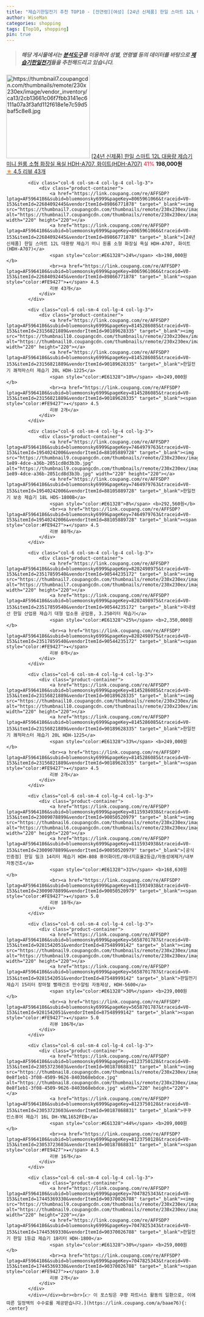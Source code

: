 ```yaml
---
title: "제습기한일전기 추천 TOP10 - [전연령][여성] [24년 신제품] 한일 스마트 12L 대용량 제습기 미니 원룸 소형 화장실 욕실 HDH-A707, 화이트(HDH-A707)"
author: WiseMan
categories: shopping
tags: [Top10, shopping]
pin: true
---
```


> ##### 해당 게시물에서는 [**분석도구**](https://itemscout.io/)를 이용하여 **성별**, **연령별** 등의 데이터를 바탕으로 [**제습기한일전기**](https://link.coupang.com/a/baae76)들을 추천해드리고 있습니다.
<div class="container"><div class="row">
            <div class="col-6 col-sm-4 col-lg-4 col-lg-3">
                <div class="product-container">
                    <a href="https://link.coupang.com/re/AFFSDP?lptag=AF5964186&subid=bluemoonsky6999&pageKey=8065961066&traceid=V0-153&itemId=22684092445&vendorItemId=89866771878" target="_blank"><img src="https://thumbnail7.coupangcdn.com/thumbnails/remote/230x230ex/image/vendor_inventory/ca13/2cb13661c06f7fbb3141ec6111a07a3f3afd112f618e1e7c59d5baf5c8e8.jpg" alt="https://thumbnail7.coupangcdn.com/thumbnails/remote/230x230ex/image/vendor_inventory/ca13/2cb13661c06f7fbb3141ec6111a07a3f3afd112f618e1e7c59d5baf5c8e8.jpg" width="220" height="220"></a>
                    <a href="https://link.coupang.com/re/AFFSDP?lptag=AF5964186&subid=bluemoonsky6999&pageKey=8065961066&traceid=V0-153&itemId=22684092445&vendorItemId=89866771878" target="_blank">[24년 신제품] 한일 스마트 12L 대용량 제습기 미니 원룸 소형 화장실 욕실 HDH-A707, 화이트(HDH-A707)</a>
                    <span style="color:#E61328">41%</span> <b>198,000원</b>
                    <br><a href="https://link.coupang.com/re/AFFSDP?lptag=AF5964186&subid=bluemoonsky6999&pageKey=8065961066&traceid=V0-153&itemId=22684092445&vendorItemId=89866771878" target="_blank"><span style="color:#FE9427">★</span> 4.5
                    리뷰 43개</a>
                </div>
            </div>
            
            <div class="col-6 col-sm-4 col-lg-4 col-lg-3">
                <div class="product-container">
                    <a href="https://link.coupang.com/re/AFFSDP?lptag=AF5964186&subid=bluemoonsky6999&pageKey=8065961066&traceid=V0-153&itemId=22684092445&vendorItemId=89866771878" target="_blank"><img src="https://thumbnail7.coupangcdn.com/thumbnails/remote/230x230ex/image/vendor_inventory/ca13/2cb13661c06f7fbb3141ec6111a07a3f3afd112f618e1e7c59d5baf5c8e8.jpg" alt="https://thumbnail7.coupangcdn.com/thumbnails/remote/230x230ex/image/vendor_inventory/ca13/2cb13661c06f7fbb3141ec6111a07a3f3afd112f618e1e7c59d5baf5c8e8.jpg" width="220" height="220"></a>
                    <a href="https://link.coupang.com/re/AFFSDP?lptag=AF5964186&subid=bluemoonsky6999&pageKey=8065961066&traceid=V0-153&itemId=22684092445&vendorItemId=89866771878" target="_blank">[24년 신제품] 한일 스마트 12L 대용량 제습기 미니 원룸 소형 화장실 욕실 HDH-A707, 화이트(HDH-A707)</a>
                    <span style="color:#E61328">24%</span> <b>198,000원</b>
                    <br><a href="https://link.coupang.com/re/AFFSDP?lptag=AF5964186&subid=bluemoonsky6999&pageKey=8065961066&traceid=V0-153&itemId=22684092445&vendorItemId=89866771878" target="_blank"><span style="color:#FE9427">★</span> 4.5
                    리뷰 43개</a>
                </div>
            </div>
            
            <div class="col-6 col-sm-4 col-lg-4 col-lg-3">
                <div class="product-container">
                    <a href="https://link.coupang.com/re/AFFSDP?lptag=AF5964186&subid=bluemoonsky6999&pageKey=8145286085&traceid=V0-153&itemId=23156821889&vendorItemId=90189628335" target="_blank"><img src="https://thumbnail10.coupangcdn.com/thumbnails/remote/230x230ex/image/vendor_inventory/49b4/d5c4a398977922531cd4578f576d46db31698866916ca73212757ddd0e96.jpg" alt="https://thumbnail10.coupangcdn.com/thumbnails/remote/230x230ex/image/vendor_inventory/49b4/d5c4a398977922531cd4578f576d46db31698866916ca73212757ddd0e96.jpg" width="220" height="220"></a>
                    <a href="https://link.coupang.com/re/AFFSDP?lptag=AF5964186&subid=bluemoonsky6999&pageKey=8145286085&traceid=V0-153&itemId=23156821889&vendorItemId=90189628335" target="_blank">한일전기 쾌적마스터 제습기 20L HDH-1225</a>
                    <span style="color:#E61328">10%</span> <b>249,000원</b>
                    <br><a href="https://link.coupang.com/re/AFFSDP?lptag=AF5964186&subid=bluemoonsky6999&pageKey=8145286085&traceid=V0-153&itemId=23156821889&vendorItemId=90189628335" target="_blank"><span style="color:#FE9427">★</span> 4.5
                    리뷰 2개</a>
                </div>
            </div>
            
            <div class="col-6 col-sm-4 col-lg-4 col-lg-3">
                <div class="product-container">
                    <a href="https://link.coupang.com/re/AFFSDP?lptag=AF5964186&subid=bluemoonsky6999&pageKey=7464979763&traceid=V0-153&itemId=19540242006&vendorItemId=88105889728" target="_blank"><img src="https://thumbnail9.coupangcdn.com/thumbnails/remote/230x230ex/image/retail/images/2023/12/18/14/8/31020487-1e89-4dce-a36b-2051cd8d3b3b.jpg" alt="https://thumbnail9.coupangcdn.com/thumbnails/remote/230x230ex/image/retail/images/2023/12/18/14/8/31020487-1e89-4dce-a36b-2051cd8d3b3b.jpg" width="220" height="220"></a>
                    <a href="https://link.coupang.com/re/AFFSDP?lptag=AF5964186&subid=bluemoonsky6999&pageKey=7464979763&traceid=V0-153&itemId=19540242006&vendorItemId=88105889728" target="_blank">한일전기 보송 제습기 18L HDS-1800B</a>
                    <span style="color:#E61328">8%</span> <b>292,560원</b>
                    <br><a href="https://link.coupang.com/re/AFFSDP?lptag=AF5964186&subid=bluemoonsky6999&pageKey=7464979763&traceid=V0-153&itemId=19540242006&vendorItemId=88105889728" target="_blank"><span style="color:#FE9427">★</span> 4.5
                    리뷰 80개</a>
                </div>
            </div>
            
            <div class="col-6 col-sm-4 col-lg-4 col-lg-3">
                <div class="product-container">
                    <a href="https://link.coupang.com/re/AFFSDP?lptag=AF5964186&subid=bluemoonsky6999&pageKey=8202498975&traceid=V0-153&itemId=23517859540&vendorItemId=90544235172" target="_blank"><img src="https://thumbnail7.coupangcdn.com/thumbnails/remote/230x230ex/image/vendor_inventory/e2bc/213821ab33d7d83d52af924fa4b2766a3d8e4cb0c225edc1f10debfdd40f.png" alt="https://thumbnail7.coupangcdn.com/thumbnails/remote/230x230ex/image/vendor_inventory/e2bc/213821ab33d7d83d52af924fa4b2766a3d8e4cb0c225edc1f10debfdd40f.png" width="220" height="220"></a>
                    <a href="https://link.coupang.com/re/AFFSDP?lptag=AF5964186&subid=bluemoonsky6999&pageKey=8202498975&traceid=V0-153&itemId=23517859540&vendorItemId=90544235172" target="_blank">국내생산 한일 산업용 제습기 대형 업소용 공업용, 3.250리터 제습기</a>
                    <span style="color:#E61328">25%</span> <b>2,350,000원</b>
                    <br><a href="https://link.coupang.com/re/AFFSDP?lptag=AF5964186&subid=bluemoonsky6999&pageKey=8202498975&traceid=V0-153&itemId=23517859540&vendorItemId=90544235172" target="_blank"><span style="color:#FE9427">★</span> 
                    리뷰 0개</a>
                </div>
            </div>
            
            <div class="col-6 col-sm-4 col-lg-4 col-lg-3">
                <div class="product-container">
                    <a href="https://link.coupang.com/re/AFFSDP?lptag=AF5964186&subid=bluemoonsky6999&pageKey=8145286085&traceid=V0-153&itemId=23156821889&vendorItemId=90189628335" target="_blank"><img src="https://thumbnail10.coupangcdn.com/thumbnails/remote/230x230ex/image/vendor_inventory/49b4/d5c4a398977922531cd4578f576d46db31698866916ca73212757ddd0e96.jpg" alt="https://thumbnail10.coupangcdn.com/thumbnails/remote/230x230ex/image/vendor_inventory/49b4/d5c4a398977922531cd4578f576d46db31698866916ca73212757ddd0e96.jpg" width="220" height="220"></a>
                    <a href="https://link.coupang.com/re/AFFSDP?lptag=AF5964186&subid=bluemoonsky6999&pageKey=8145286085&traceid=V0-153&itemId=23156821889&vendorItemId=90189628335" target="_blank">한일전기 쾌적마스터 제습기 20L HDH-1225</a>
                    <span style="color:#E61328">33%</span> <b>249,000원</b>
                    <br><a href="https://link.coupang.com/re/AFFSDP?lptag=AF5964186&subid=bluemoonsky6999&pageKey=8145286085&traceid=V0-153&itemId=23156821889&vendorItemId=90189628335" target="_blank"><span style="color:#FE9427">★</span> 4.5
                    리뷰 2개</a>
                </div>
            </div>
            
            <div class="col-6 col-sm-4 col-lg-4 col-lg-3">
                <div class="product-container">
                    <a href="https://link.coupang.com/re/AFFSDP?lptag=AF5964186&subid=bluemoonsky6999&pageKey=8115934938&traceid=V0-153&itemId=23009078899&vendorItemId=90050520979" target="_blank"><img src="https://thumbnail6.coupangcdn.com/thumbnails/remote/230x230ex/image/vendor_inventory/96c3/85d144ceba5504031ec551624f3a492b304cf912a4c58e45dee958471ad1.jpg" alt="https://thumbnail6.coupangcdn.com/thumbnails/remote/230x230ex/image/vendor_inventory/96c3/85d144ceba5504031ec551624f3a492b304cf912a4c58e45dee958471ad1.jpg" width="220" height="220"></a>
                    <a href="https://link.coupang.com/re/AFFSDP?lptag=AF5964186&subid=bluemoonsky6999&pageKey=8115934938&traceid=V0-153&itemId=23009078899&vendorItemId=90050520979" target="_blank">[공식인증점] 한일 밀크 14리터 제습기 HDH-808 퓨어화이트/에너지효율2등급/자동성에제거/내부자동건조</a>
                    <span style="color:#E61328">31%</span> <b>168,630원</b>
                    <br><a href="https://link.coupang.com/re/AFFSDP?lptag=AF5964186&subid=bluemoonsky6999&pageKey=8115934938&traceid=V0-153&itemId=23009078899&vendorItemId=90050520979" target="_blank"><span style="color:#FE9427">★</span> 5.0
                    리뷰 10개</a>
                </div>
            </div>
            
            <div class="col-6 col-sm-4 col-lg-4 col-lg-3">
                <div class="product-container">
                    <a href="https://link.coupang.com/re/AFFSDP?lptag=AF5964186&subid=bluemoonsky6999&pageKey=5658701787&traceid=V0-153&itemId=9281542051&vendorItemId=87548999142" target="_blank"><img src="https://thumbnail9.coupangcdn.com/thumbnails/remote/230x230ex/image/vendor_inventory/3913/09c44115d3d4c352e62199fb54ee7bc89bbf7b2ff491010edbe54f7cb345.jpg" alt="https://thumbnail9.coupangcdn.com/thumbnails/remote/230x230ex/image/vendor_inventory/3913/09c44115d3d4c352e62199fb54ee7bc89bbf7b2ff491010edbe54f7cb345.jpg" width="220" height="220"></a>
                    <a href="https://link.coupang.com/re/AFFSDP?lptag=AF5964186&subid=bluemoonsky6999&pageKey=5658701787&traceid=V0-153&itemId=9281542051&vendorItemId=87548999142" target="_blank">한일전기 제습기 15리터 장마철 빨래건조 만수알림 자동제상, HDH-5600</a>
                    <span style="color:#E61328">30%</span> <b>239,000원</b>
                    <br><a href="https://link.coupang.com/re/AFFSDP?lptag=AF5964186&subid=bluemoonsky6999&pageKey=5658701787&traceid=V0-153&itemId=9281542051&vendorItemId=87548999142" target="_blank"><span style="color:#FE9427">★</span> 5.0
                    리뷰 106개</a>
                </div>
            </div>
            
            <div class="col-6 col-sm-4 col-lg-4 col-lg-3">
                <div class="product-container">
                    <a href="https://link.coupang.com/re/AFFSDP?lptag=AF5964186&subid=bluemoonsky6999&pageKey=8123750128&traceid=V0-153&itemId=23053723603&vendorItemId=90187868831" target="_blank"><img src="https://thumbnail8.coupangcdn.com/thumbnails/remote/230x230ex/image/retail/images/31009877018468-0e8f1eb1-3f08-4509-9626-8403b68ebdce.jpg" alt="https://thumbnail8.coupangcdn.com/thumbnails/remote/230x230ex/image/retail/images/31009877018468-0e8f1eb1-3f08-4509-9626-8403b68ebdce.jpg" width="220" height="220"></a>
                    <a href="https://link.coupang.com/re/AFFSDP?lptag=AF5964186&subid=bluemoonsky6999&pageKey=8123750128&traceid=V0-153&itemId=23053723603&vendorItemId=90187868831" target="_blank">쿠쿠 인스퓨어 제습기 16L DH-YNL1652FEB</a>
                    <span style="color:#E61328">44%</span> <b>209,000원</b>
                    <br><a href="https://link.coupang.com/re/AFFSDP?lptag=AF5964186&subid=bluemoonsky6999&pageKey=8123750128&traceid=V0-153&itemId=23053723603&vendorItemId=90187868831" target="_blank"><span style="color:#FE9427">★</span> 4.5
                    리뷰 16개</a>
                </div>
            </div>
            
            <div class="col-6 col-sm-4 col-lg-4 col-lg-3">
                <div class="product-container">
                    <a href="https://link.coupang.com/re/AFFSDP?lptag=AF5964186&subid=bluemoonsky6999&pageKey=7047825343&traceid=V0-153&itemId=17445369330&vendorItemId=90370026788" target="_blank"><img src="https://thumbnail9.coupangcdn.com/thumbnails/remote/230x230ex/image/vendor_inventory/0b69/e836841a9274fd3fe0e5850bbcb718fb55acdfc20beced664ea7ce596278.jpg" alt="https://thumbnail9.coupangcdn.com/thumbnails/remote/230x230ex/image/vendor_inventory/0b69/e836841a9274fd3fe0e5850bbcb718fb55acdfc20beced664ea7ce596278.jpg" width="220" height="220"></a>
                    <a href="https://link.coupang.com/re/AFFSDP?lptag=AF5964186&subid=bluemoonsky6999&pageKey=7047825343&traceid=V0-153&itemId=17445369330&vendorItemId=90370026788" target="_blank">한일전기 한일 1등급 제습기 18리터 HDH-1800</a>
                    <span style="color:#E61328">30%</span> <b>259,000원</b>
                    <br><a href="https://link.coupang.com/re/AFFSDP?lptag=AF5964186&subid=bluemoonsky6999&pageKey=7047825343&traceid=V0-153&itemId=17445369330&vendorItemId=90370026788" target="_blank"><span style="color:#FE9427">★</span> 3.0
                    리뷰 2개</a>
                </div>
            </div>
            </div></div><br><br>[👉 이 포스팅은 쿠팡 파트너스 활동의 일환으로, 이에 따른 일정액의 수수료를 제공받습니다.](https://link.coupang.com/a/baae76){: .center}